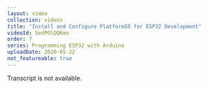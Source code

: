 ```yaml
---
layout: video
collection: videos
title: "Install and Configure PlatformIO for ESP32 Development"
videoId: 5edPOlQQKmo
order: 7
series: Programming ESP32 with Arduino
uploadDate: 2020-05-22
not_featureable: true
---
```


Transcript is not available.
